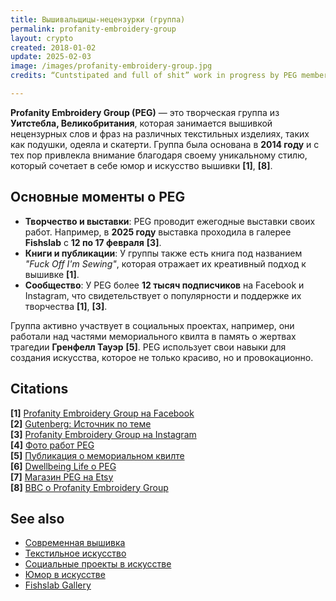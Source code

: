 ```yaml
---
title: Вышивальщицы-нецензурки (группа)
permalink: profanity-embroidery-group
layout: crypto
created: 2018-01-02
update: 2025-02-03
image: /images/profanity-embroidery-group.jpg
credits: “Cuntstipated and full of shit” work in progress by PEG member Sarah Jessett.  Fishslab Gallery 

---
```


**Profanity Embroidery Group (PEG)** — это творческая группа из **Уитстебла, Великобритания**, которая занимается вышивкой нецензурных слов и фраз на различных текстильных изделиях, таких как подушки, одеяла и скатерти. Группа была основана в **2014 году** и с тех пор привлекла внимание благодаря своему уникальному стилю, который сочетает в себе юмор и искусство вышивки **[1]**, **[8]**.

## Основные моменты о PEG

- **Творчество и выставки**: PEG проводит ежегодные выставки своих работ. Например, в **2025 году** выставка проходила в галерее **Fishslab** с **12 по 17 февраля** **[3]**.
- **Книги и публикации**: У группы также есть книга под названием *"Fuck Off I'm Sewing"*, которая отражает их креативный подход к вышивке **[1]**.
- **Сообщество**: У PEG более **12 тысяч подписчиков** на Facebook и Instagram, что свидетельствует о популярности и поддержке их творчества **[1]**, **[3]**.

Группа активно участвует в социальных проектах, например, они работали над частями мемориального квилта в память о жертвах трагедии **Гренфелл Тауэр** **[5]**. PEG использует свои навыки для создания искусства, которое не только красиво, но и провокационно.

## Citations

**[1]** [Profanity Embroidery Group на Facebook](https://www.facebook.com/profanityembroiderygroup/)  
**[2]** [Gutenberg: Источник по теме](https://www.gutenberg.org/cache/epub/69807/pg69807-images.html)  
**[3]** [Profanity Embroidery Group на Instagram](https://www.instagram.com/pegwhitstable/)  
**[4]** [Фото работ PEG](https://www.facebook.com/photo.php?fbid=1040631274762952&id=100064482678734&set=a.488028193356599)  
**[5]** [Публикация о мемориальном квилте](https://www.facebook.com/3881793898531167)  
**[6]** [Dwellbeing Life о PEG](https://www.instagram.com/dwellbeinglife/p/C-I61O0OuSP/?locale=ru&hl=am-et)  
**[7]** [Магазин PEG на Etsy](https://www.etsy.com/shop/PEGWhitstable)  
**[8]** [BBC о Profanity Embroidery Group](https://www.bbc.co.uk/news/uk-england-kent-68469473)  

## See also

- [Современная вышивка](современная-вышивка)
- [Текстильное искусство](текстильное-искусство)
- [Социальные проекты в искусстве](социальные-проекты-в-искусстве)
- [Юмор в искусстве](юмор-в-искусстве)
- [Fishslab Gallery](fishslab-gallery)

<!-- Prompt:  
- Не менять язык статьи, сохранять оригинальный язык.  
- Если тема оформлена как "Имя Фамилия", заголовок должен быть "Фамилия, Имя".  
- Изменить title: A Template на основной топик в статье.  
- Создать permalink: на основе title (без / пред и / после/)  
- Замени date: на created:  
- Замени update: хххх-хх-хх текущую дату в таком же формате  
- Изменить заголовок раздела "Citations" на ## Citations.  
- Оформить ссылки в разделе "Citations" в формате: **[x]** [URL](URL).  
- При ссылке на источник в тексте, использовать формат: **[x]**, **[x]**.  
- Убедиться, что номера цитат соответствуют записям в разделе "Citations".  
- Сделать номера цитат кликабельными по указанному выше формату.  
- Добавить список связанных тем в том же формате.  
- Если есть списки с годами (при условии что они не содержат длинне предложения или ссылки) - конвертируй их в таблицы.  
- Выделяй даты, места, географические названия, адреса, имена собственные **таким образом**.  
- Использовать шаблон - "[Название темы](ссылка-на-тему)" для каждого пункта.  
- Раздел ## See also должен включаться автоматически в конец статьи.  
- Результат в md коде.  
- Оставить этот Prompt после редактирования в конце кода.  
-->
